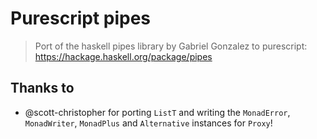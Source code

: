 # Purescript pipes

> Port of the haskell pipes library by Gabriel Gonzalez to purescript:
> https://hackage.haskell.org/package/pipes

## Thanks to

* @scott-christopher for porting `ListT` and writing the `MonadError`,
  `MonadWriter`, `MonadPlus` and `Alternative` instances for `Proxy`!
